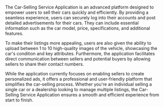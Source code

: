 The Car-Selling Service Application is an advanced platform designed to empower users to sell their cars quickly and efficiently. By providing a seamless experience, users can securely log into their accounts and post detailed advertisements for their cars. They can include essential information such as the car model, price, specifications, and additional features.

To make their listings more appealing, users are also given the ability to upload between 1 to 10 high-quality images of the vehicle, showcasing the car's condition and key attributes. Furthermore, the application facilitates direct communication between sellers and potential buyers by allowing sellers to share their contact numbers.

While the application currently focuses on enabling sellers to create personalized ads, it offers a professional and user-friendly platform that simplifies the car-selling process. Whether you're an individual selling a single car or a dealership looking to manage multiple listings, the Car-Selling Service Application ensures a smooth and efficient experience from start to finish.
